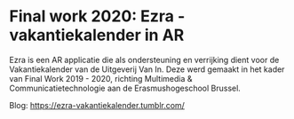 # Final work 2020: Ezra - vakantiekalender in AR

Ezra is een AR applicatie die als ondersteuning en verrijking dient voor de Vakantiekalender van de Uitgeverij Van In. 
Deze werd gemaakt in het kader van Final Work 2019 - 2020, richting Multimedia & Communicatietechnologie aan de Erasmushogeschool Brussel. 

Blog: https://ezra-vakantiekalender.tumblr.com/
